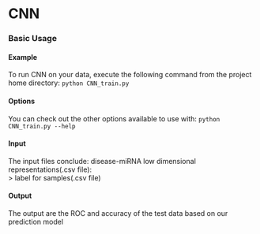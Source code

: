 # CNN



### Basic Usage

#### Example
To run CNN on your data, execute the following command from the project home directory:
	``python CNN_train.py``

#### Options
You can check out the other options available to use with:
	``python CNN_train.py --help``

#### Input
The input files conclude:
	disease-miRNA low dimensional representations(.csv file):<br>
	> label for samples(.csv file)
		

#### Output
The output are the ROC and accuracy of the test data based on our prediction model





